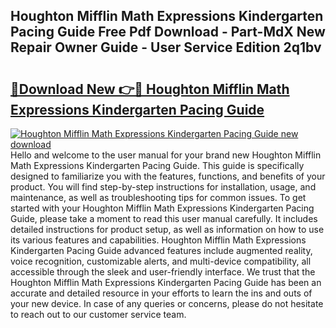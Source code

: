 ## Houghton Mifflin Math Expressions Kindergarten Pacing Guide Free Pdf Download - Part-MdX New Repair Owner Guide - User Service Edition 2q1bv

# <h2><a href="http://bc47429.oget.top/?id=Houghton+Mifflin+Math+Expressions+Kindergarten+Pacing+Guide">🔗Download New 👉🔴 Houghton Mifflin Math Expressions Kindergarten Pacing Guide</a></h2>

[![Houghton Mifflin Math Expressions Kindergarten Pacing Guide new download](https://i.imgur.com/5g1atiW.png)](http://bc47429.oget.top/?id=Houghton+Mifflin+Math+Expressions+Kindergarten+Pacing+Guide)
Hello and welcome to the user manual for your brand new Houghton Mifflin Math Expressions Kindergarten Pacing Guide. This guide is specifically designed to familiarize you with the features, functions, and benefits of your product. You will find step-by-step instructions for installation, usage, and maintenance, as well as troubleshooting tips for common issues. To get started with your Houghton Mifflin Math Expressions Kindergarten Pacing Guide, please take a moment to read this user manual carefully. It includes detailed instructions for product setup, as well as information on how to use its various features and capabilities. Houghton Mifflin Math Expressions Kindergarten Pacing Guide advanced features include augmented reality, voice recognition, customizable alerts, and multi-device compatibility, all accessible through the sleek and user-friendly interface. We trust that the Houghton Mifflin Math Expressions Kindergarten Pacing Guide has been an accurate and detailed resource in your efforts to learn the ins and outs of your new device. In case of any queries or concerns, please do not hesitate to reach out to our customer service team.
